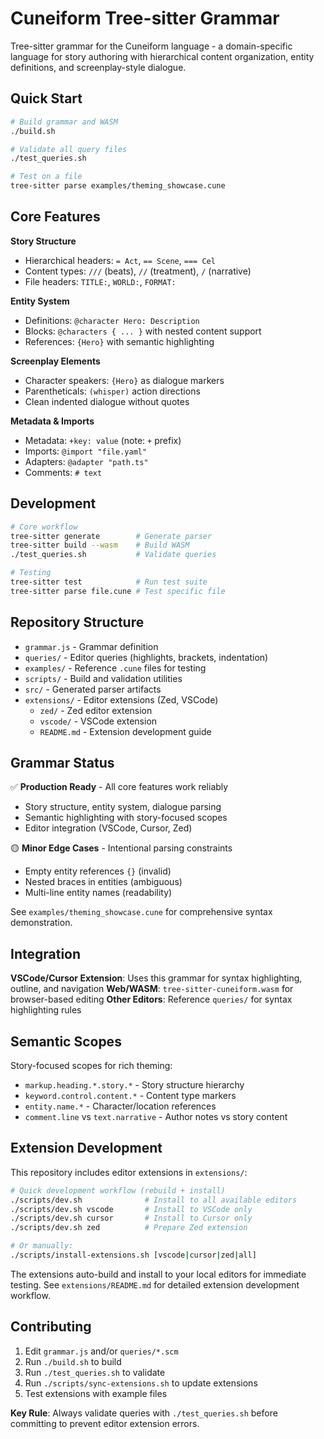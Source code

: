 # Cuneiform Tree-sitter Grammar

Tree-sitter grammar for the Cuneiform language - a domain-specific language for story authoring with hierarchical content organization, entity definitions, and screenplay-style dialogue.

## Quick Start

```bash
# Build grammar and WASM
./build.sh

# Validate all query files
./test_queries.sh

# Test on a file
tree-sitter parse examples/theming_showcase.cune
```

## Core Features

**Story Structure**
- Hierarchical headers: `= Act`, `== Scene`, `=== Cel`
- Content types: `///` (beats), `//` (treatment), `/` (narrative)
- File headers: `TITLE:`, `WORLD:`, `FORMAT:`

**Entity System**
- Definitions: `@character Hero: Description`
- Blocks: `@characters { ... }` with nested content support
- References: `{Hero}` with semantic highlighting

**Screenplay Elements**
- Character speakers: `{Hero}` as dialogue markers
- Parentheticals: `(whisper)` action directions
- Clean indented dialogue without quotes

**Metadata & Imports**
- Metadata: `+key: value` (note: `+` prefix)
- Imports: `@import "file.yaml"`
- Adapters: `@adapter "path.ts"`
- Comments: `# text`

## Development

```bash
# Core workflow
tree-sitter generate        # Generate parser
tree-sitter build --wasm    # Build WASM
./test_queries.sh           # Validate queries

# Testing
tree-sitter test            # Run test suite
tree-sitter parse file.cune # Test specific file
```

## Repository Structure

- `grammar.js` - Grammar definition
- `queries/` - Editor queries (highlights, brackets, indentation)
- `examples/` - Reference `.cune` files for testing
- `scripts/` - Build and validation utilities
- `src/` - Generated parser artifacts
- `extensions/` - Editor extensions (Zed, VSCode)
  - `zed/` - Zed editor extension
  - `vscode/` - VSCode extension
  - `README.md` - Extension development guide

## Grammar Status

✅ **Production Ready** - All core features work reliably
- Story structure, entity system, dialogue parsing
- Semantic highlighting with story-focused scopes
- Editor integration (VSCode, Cursor, Zed)

🟡 **Minor Edge Cases** - Intentional parsing constraints
- Empty entity references `{}` (invalid)
- Nested braces in entities (ambiguous)
- Multi-line entity names (readability)

See `examples/theming_showcase.cune` for comprehensive syntax demonstration.

## Integration

**VSCode/Cursor Extension**: Uses this grammar for syntax highlighting, outline, and navigation
**Web/WASM**: `tree-sitter-cuneiform.wasm` for browser-based editing
**Other Editors**: Reference `queries/` for syntax highlighting rules

## Semantic Scopes

Story-focused scopes for rich theming:
- `markup.heading.*.story.*` - Story structure hierarchy
- `keyword.control.content.*` - Content type markers
- `entity.name.*` - Character/location references
- `comment.line` vs `text.narrative` - Author notes vs story content

## Extension Development

This repository includes editor extensions in `extensions/`:

```bash
# Quick development workflow (rebuild + install)
./scripts/dev.sh              # Install to all available editors
./scripts/dev.sh vscode       # Install to VSCode only
./scripts/dev.sh cursor       # Install to Cursor only
./scripts/dev.sh zed          # Prepare Zed extension

# Or manually:
./scripts/install-extensions.sh [vscode|cursor|zed|all]
```

The extensions auto-build and install to your local editors for immediate testing.
See `extensions/README.md` for detailed extension development workflow.

## Contributing

1. Edit `grammar.js` and/or `queries/*.scm`
2. Run `./build.sh` to build
3. Run `./test_queries.sh` to validate
4. Run `./scripts/sync-extensions.sh` to update extensions
5. Test extensions with example files

**Key Rule**: Always validate queries with `./test_queries.sh` before committing to prevent editor extension errors.
